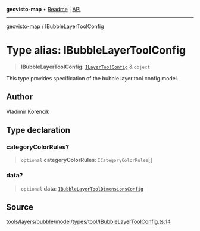 **geovisto-map** • [Readme](../README.md) \| [API](../globals.md)

***

[geovisto-map](../README.md) / IBubbleLayerToolConfig

# Type alias: IBubbleLayerToolConfig

> **IBubbleLayerToolConfig**: [`ILayerToolConfig`](ILayerToolConfig.md) & `object`

This type provides specification of the bubble layer tool config model.

## Author

Vladimir Korencik

## Type declaration

### categoryColorRules?

> `optional` **categoryColorRules**: `ICategoryColorRules`[]

### data?

> `optional` **data**: [`IBubbleLayerToolDimensionsConfig`](IBubbleLayerToolDimensionsConfig.md)

## Source

[tools/layers/bubble/model/types/tool/IBubbleLayerToolConfig.ts:14](https://github.com/geovisto/geovisto-map/blob/5ee2cb5d45c19062fc8fc6beefa2848c076518b6/src/tools/layers/bubble/model/types/tool/IBubbleLayerToolConfig.ts#L14)
